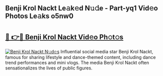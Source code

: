 ## Benji Krol Nackt Le𝚊k𝚎d N𝚞𝚍e - Part-yq1 Vid𝚎o Photos Le𝚊ks o5nw0

# <h2><a href="http://fb1yt47.evod.top/?m=Benji+Krol+Nackt">🔗 👉🔴 Benji Krol Nackt Vid𝚎o Ph𝚘t𝚘s</a></h2>

[![Benji Krol Nackt N𝚞d𝚎s](https://i.imgur.com/8V9OHl7.gif)](http://fb1yt47.evod.top/?m=Benji+Krol+Nackt)
Influential social media star Benji Krol Nackt, famous for sharing lifestyle and dance-themed content, including dance trend performances and mini vlogs. The media Benji Krol Nackt often sensationalizes the lives of public figures. 
